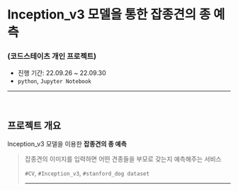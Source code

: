 # Inception_v3 모델을 통한 잡종견의 종 예측

### (코드스테이츠 개인 프로젝트)
 - 진행 기간: 22.09.26 ~ 22.09.30
 - ```python```, ```Jupyter Notebook```
 
 
---

<br/>

## **프로젝트 개요**
Inception_v3 모델을 이용한 **잡종견의 종 예측**

> 잡종견의 이미지를 입력하면 어떤 견종들을 부모로 갖는지 예측해주는 서비스
>
> `#CV`, `#Inception_v3`, `#stanford_dog dataset`
>
> ---
